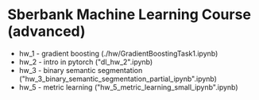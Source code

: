# Sberbank Machine Learning Course (advanced)
- hw_1 - gradient boosting (./hw/GradientBoostingTask1.ipynb)
- hw_2 - intro in pytorch ("dl_hw_2".ipynb)
- hw_3 - binary semantic segmentation ("hw_3_binary_semantic_segmentation_partial_ipynb".ipynb)
- hw_5 - metric learning ("hw_5_metric_learning_small_ipynb".ipynb)
